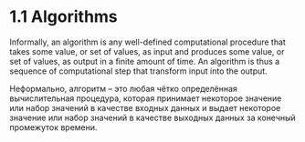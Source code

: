 # 1.1 Algorithms

Informally, an algorithm is any well-defined computational procedure that takes
some value, or set of values, as input and produces some value, or set of values,
as output in a finite amount of time. An algorithm is thus a sequence of
computational step that transform input into the output.

Неформально, алгоритм – это любая чётко определённая вычислительная процедура,
которая принимает некоторое значение или набор значений в качестве входных
данных и выдает некоторое значение или набор значений в качестве выходных данных
за конечный промежуток времени.
